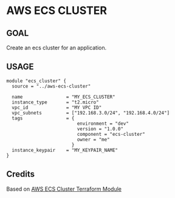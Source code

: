 # AWS ECS CLUSTER

## GOAL

Create an ecs cluster for an application.

## USAGE

```
module "ecs_cluster" {
  source = "../aws-ecs-cluster"

  name                = "MY_ECS_CLUSTER"
  instance_type       = "t2.micro"
  vpc_id              = "MY VPC ID"
  vpc_subnets         = ["192.168.3.0/24", "192.168.4.0/24"]
  tags                = {
                          environment = "dev"
                          version = "1.0.0"
                          component = "ecs-cluster"
                          owner = "me"
                        }
  instance_keypair    = "MY_KEYPAIR_NAME"
}
```

## Credits

Based on [AWS ECS Cluster Terraform Module](https://github.com/anrim/terraform-aws-ecs/tree/master/modules/cluster)
